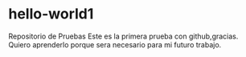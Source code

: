 # hello-world1
Repositorio de Pruebas
Este  es la primera prueba con github,gracias.
Quiero aprenderlo porque sera necesario para mi futuro trabajo.
